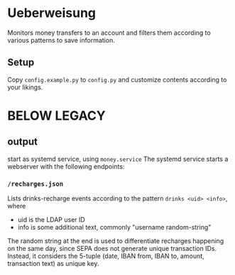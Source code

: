 # Ueberweisung
Monitors money transfers to an account and filters them according to various patterns to save information.

## Setup
Copy `config.example.py` to `config.py` and customize contents according to your likings.




# BELOW LEGACY

## output
start as systemd service, using `money.service`
The systemd service starts a webserver with the following endpoints:

### `/recharges.json`
Lists drinks-recharge events according to the pattern `drinks <uid> <info>`, where
- uid is the LDAP user ID
- info is some additional text, commonly "username random-string"

The random string at the end is used to differentiate recharges happening on the same day, since SEPA does not generate unique transaction IDs.
Instead, it considers the 5-tuple (date, IBAN from, IBAN to, amount, transaction text) as unique key.
